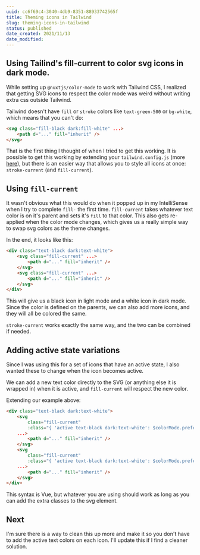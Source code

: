 ```yaml
---
uuid: cc6f69c4-3040-4db9-8351-88933742565f
title: Theming icons in Tailwind
slug: theming-icons-in-tailwind
status: published
date_created: 2021/11/13
date_modified:
---
```


## Using Tailind's fill-current to color svg icons in dark mode.

While setting up `@nuxtjs/color-mode` to work with Tailwind CSS, I realized that getting SVG icons to respect the color mode was weird without writing extra css outside Tailwind.

Tailwind doesn't have `fill` or `stroke` colors like `text-green-500` or `bg-white`, which means that you can't do: 

```html
<svg class="fill-black dark:fill-white" ...>
	<path d="..." fill="inherit" />
</svg>
```

That is the first thing I thought of when I tried to get this working. It is possible to get this working by extending your `tailwind.config.js` (more [here](https://tailwindcss.com/docs/stroke#customizing)), but there is an easier way that allows you to style all icons at once: `stroke-current` (and `fill-current`).

## Using `fill-current`

It wasn't obvious what this would do when it popped up in my IntelliSense when I try to complete `fill-` the first time. `fill-current` takes whatever text color is on it's parent and sets it's `fill` to that color. This also gets re-applied when the color mode changes, which gives us a really simple way to swap svg colors as the theme changes.

In the end, it looks like this:

```html
<div class="text-black dark:text-white">
	<svg class="fill-current" ...>
		<path d="..." fill="inherit" />
	</svg>
	<svg class="fill-current" ...>
		<path d="..." fill="inherit" />
	</svg>
</div>
```

This will give us a black icon in light mode and a white icon in dark mode. Since the color is defined on the parents, we can also add more icons, and they will all be colored the same. 

`stroke-current` works exactly the same way, and the two can be combined if needed.

## Adding active state variations

Since I was using this for a set of icons that have an active state, I also wanted these to change when the icon becomes active.

We can add a new text color directly to the SVG (or anything else it is wrapped in) when it is active, and `fill-current` will respect the new color.

Extending our example above:

```html
<div class="text-black dark:text-white">
	<svg 
		class="fill-current"
		:class="{ 'active text-black dark:text-white': $colorMode.preference === 'dark' }" 
	...>
		<path d="..." fill="inherit" />
	</svg>
	<svg 
		class="fill-current"
		:class="{ 'active text-black dark:text-white': $colorMode.preference === 'dark' }" 
	...>
		<path d="..." fill="inherit" />
	</svg>
</div>
```

This syntax is Vue, but whatever you are using should work as long as you can add the extra classes to the svg element.

## Next

I'm sure there is a way to clean this up more and make it so you don't have to add the active text colors on each icon. I'll update this if I find a cleaner solution.